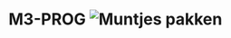 # M3-PROG ![Muntjes pakken](https://github.com/user-attachments/assets/cd478098-2e6e-4ecf-a97f-b6eb2bfbf714)
